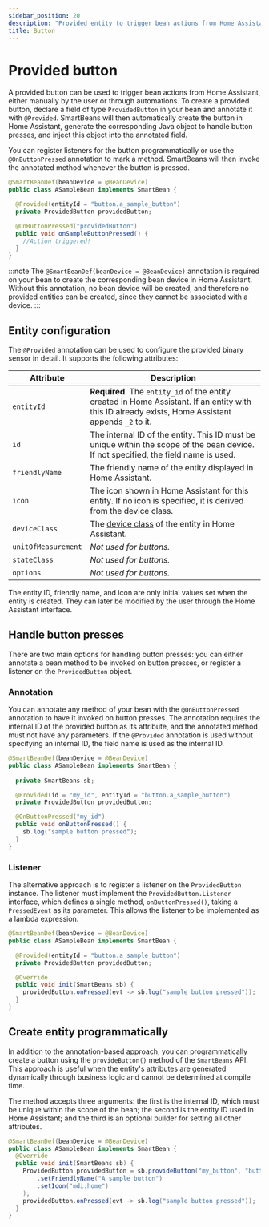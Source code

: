 ```yaml
---
sidebar_position: 20
description: "Provided entity to trigger bean actions from Home Assistant"
title: Button
---
```


# Provided button

A provided button can be used to trigger bean actions from Home Assistant, either manually by the user or through 
automations. To create a provided button, declare a field of type `ProvidedButton` in your bean and annotate it with 
`@Provided`. SmartBeans will then automatically create the button in Home Assistant, generate the corresponding Java 
object to handle button presses, and inject this object into the annotated field. 

You can register listeners for the button programmatically or use the `@OnButtonPressed` annotation to mark a method. 
SmartBeans will then invoke the annotated method whenever the button is pressed.


````java
@SmartBeanDef(beanDevice = @BeanDevice)
public class ASampleBean implements SmartBean {

  @Provided(entityId = "button.a_sample_button")
  private ProvidedButton providedButton;

  @OnButtonPressed("providedButton")
  public void onSampleButtonPressed() {
    //Action triggered!
  }
}
````

:::note
The `@SmartBeanDef(beanDevice = @BeanDevice)` annotation is required on your bean to create the corresponding bean device 
in Home Assistant. Without this annotation, no bean device will be created, and therefore no provided entities can be 
created, since they cannot be associated with a device.
:::

## Entity configuration

The `@Provided` annotation can be used to configure the provided binary sensor in detail. It supports the following 
attributes:

| Attribute           | Description                                                                                                                                         |
|---------------------|-----------------------------------------------------------------------------------------------------------------------------------------------------|
| `entityId`          | **Required**. The `entity_id` of the entity created in Home Assistant. If an entity with this ID already exists, Home Assistant appends `_2` to it. |
| `id`                | The internal ID of the entity. This ID must be unique within the scope of the bean device. If not specified, the field name is used.                |
| `friendlyName`      | The friendly name of the entity displayed in Home Assistant.                                                                                        |
| `icon`              | The icon shown in Home Assistant for this entity. If no icon is specified, it is derived from the device class.                                     |
| `deviceClass`       | The [device class](https://www.home-assistant.io/integrations/button/#device-class) of the entity in Home Assistant.                                |
| `unitOfMeasurement` | _Not used for buttons._                                                                                                                             |
| `stateClass`        | _Not used for buttons._                                                                                                                             |
| `options`           | _Not used for buttons._                                                                                                                             |

The entity ID, friendly name, and icon are only initial values set when the entity is created. They can later be 
modified by the user through the Home Assistant interface.

## Handle button presses

There are two main options for handling button presses: you can either annotate a bean method to be invoked on button 
presses, or register a listener on the `ProvidedButton` object.

### Annotation

You can annotate any method of your bean with the `@OnButtonPressed` annotation to have it invoked on button presses. 
The annotation requires the internal ID of the provided button as its attribute, and the annotated method must not have
any parameters. If the `@Provided` annotation is used without specifying an internal ID, the field name is used as the 
internal ID.

````java
@SmartBeanDef(beanDevice = @BeanDevice)
public class ASampleBean implements SmartBean {
  
  private SmartBeans sb;

  @Provided(id = "my_id", entityId = "button.a_sample_button")
  private ProvidedButton providedButton;

  @OnButtonPressed("my_id")
  public void onButtonPressed() {
    sb.log("sample button pressed");
  }
}
````

### Listener

The alternative approach is to register a listener on the `ProvidedButton` instance. The listener must implement the 
`ProvidedButton.Listener` interface, which defines a single method, `onButtonPressed()`, taking a `PressedEvent` as its
parameter. This allows the listener to be implemented as a lambda expression.

````java
@SmartBeanDef(beanDevice = @BeanDevice)
public class ASampleBean implements SmartBean {

  @Provided(entityId = "button.a_sample_button")
  private ProvidedButton providedButton;

  @Override
  public void init(SmartBeans sb) {
    providedButton.onPressed(evt -> sb.log("sample button pressed"));
  }
}
````

## Create entity programmatically

In addition to the annotation-based approach, you can programmatically create a button using the 
`provideButton()` method of the `SmartBeans` API. This approach is useful when the entity's attributes are 
generated dynamically through business logic and cannot be determined at compile time. 

The method accepts three arguments: the first is the internal ID, which must be unique within the scope of the bean; 
the second is the entity ID used in Home Assistant; and the third is an optional builder for setting all other 
attributes.

````java
@SmartBeanDef(beanDevice = @BeanDevice)
public class ASampleBean implements SmartBean {
  @Override
  public void init(SmartBeans sb) {
    ProvidedButton providedButton = sb.provideButton("my_button", "button.a_sample_button", def -> def
        .setFriendlyName("A sample button")
        .setIcon("mdi:home")
    );
    providedButton.onPressed(evt -> sb.log("sample button pressed"));
  }
}
````
